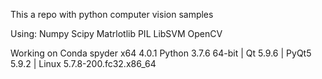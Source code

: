 This a repo with python computer vision samples

Using:
Numpy
Scipy
Matrlotlib
PIL
LibSVM
OpenCV

Working on
Conda spyder x64 4.0.1 Python 3.7.6 64-bit | Qt 5.9.6 | PyQt5 5.9.2 | Linux 5.7.8-200.fc32.x86_64
